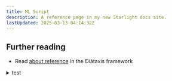 ```yaml
---
title: ML Script
description: A reference page in my new Starlight docs site.
lastUpdated: 2025-03-13 04:14:32Z
---
```


## Further reading

- Read [about reference](https://diataxis.fr/reference/) in the Diátaxis framework

<details>
  <summary>test</summary>

dfgdfg
gdfgdfgdf
dfggdf
</details>